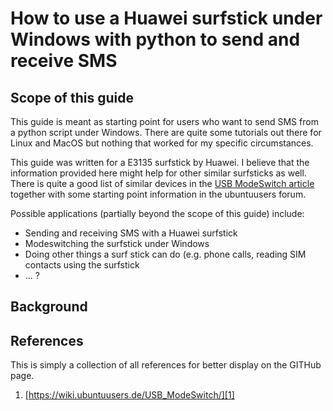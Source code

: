 # How to use a Huawei surfstick under Windows with python to send and receive SMS

## Scope of this guide

This guide is meant as starting point for users who want to send SMS from a
python script under Windows. There are quite some tutorials out there for
Linux and MacOS but nothing that worked for my specific circumstances.

This guide was written for a E3135 surfstick by Huawei. I believe that the
information provided here might help for other similar surfsticks as well.
There is quite a good list of similar devices in the [USB ModeSwitch article][1]
together with some starting point information in the ubuntuusers forum.

Possible applications (partially beyond the scope of this guide) include:
* Sending and receiving SMS with a Huawei surfstick
* Modeswitching the surfstick under Windows
* Doing other things a surf stick can do (e.g. phone calls, reading SIM contacts
using the surfstick
* ... ?

## Background

## References
This is simply a collection of all references for better display on the GITHub
page.

1. [https://wiki.ubuntuusers.de/USB_ModeSwitch/][1]

[1]: https://wiki.ubuntuusers.de/USB_ModeSwitch/